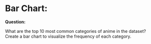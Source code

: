 # **Bar Chart:**
**Question:**

What are the top 10 most common categories of anime in the dataset? Create a bar
chart to visualize the frequency of each category.
